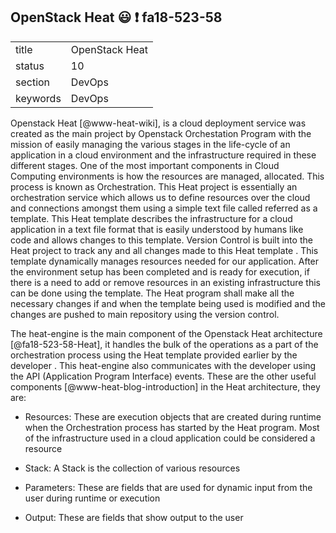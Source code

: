 ## OpenStack Heat :smiley: :exclamation: fa18-523-58


|          |                    |
| -------- | ------------------ |
| title    | OpenStack Heat     | 
| status   | 10                 |
| section  | DevOps             |
| keywords | DevOps             |

Openstack Heat [@www-heat-wiki], is a cloud deployment service was created as the main project by Openstack Orchestation Program with the mission of easily managing the various stages in the life-cycle of an application in a cloud environment and the infrastructure required in these different stages. One of the most important components in Cloud Computing environments is how the resources are managed, allocated. This process is known as Orchestration. This Heat project is essentially an orchestration service which allows us to define resources over the cloud and connections amongst them using a simple text file called referred as a template. This Heat template describes the infrastructure for a cloud application in a text file format that is easily understood by humans like code and allows changes to this template. Version Control is built into the Heat project to track any and all changes made to this Heat template . This template dynamically manages resources needed for our application. After the environment setup has been completed and is ready for execution, if there is a need to add or remove resources in an existing infrastructure this can be done using the template. The Heat program shall make all the necessary changes if and when the template being used is modified and the changes are pushed to main repository using the version control.

The heat-engine is the main component of the Openstack Heat architecture [@fa18-523-58-Heat], it handles the bulk of the operations as a part of the orchestration process using the Heat template provided earlier by the developer . This heat-engine also communicates with the developer using the API (Application Program Interface) events. These are the other useful components [@www-heat-blog-introduction] in the Heat architecture, they are:

* Resources: These are execution objects that are created during runtime when the Orchestration process has started by the Heat program. Most of the infrastructure used in a cloud application could be considered a resource

* Stack: A Stack is the collection of various resources

* Parameters: These are fields that are used for dynamic input from the user during runtime or execution

* Output: These are fields that show output to the user




